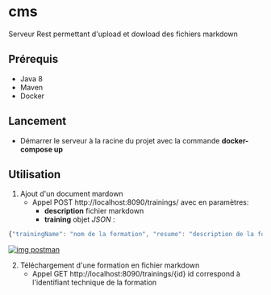 # cms

Serveur Rest permettant d'upload et dowload des fichiers markdown


## Prérequis

- Java 8
- Maven
- Docker

## Lancement

- Démarrer le serveur à la racine du projet avec la commande **docker-compose up**

## Utilisation

1. Ajout d'un document mardown
   * Appel POST http://localhost:8090/trainings/ avec en paramètres:
       * **description** fichier markdown
       * **training** objet *JSON* :
```js
{"trainingName": "nom de la formation", "resume": "description de la formation"}
```
[![img postman](https://nsa39.casimages.com/img/2019/01/09/190109021746823043.png)](https://nsa39.casimages.com/img/2019/01/09/190109021746823043.png/)
    
2. Téléchargement d'une formation en fichier markdown
   * Appel GET http://localhost:8090/trainings/{id} id correspond à l'identifiant technique de la formation

